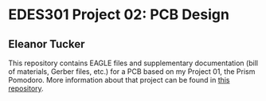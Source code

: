 # EDES301 Project 02: PCB Design
## Eleanor Tucker
This repository contains EAGLE files and supplementary documentation (bill of materials, Gerber files, etc.) for a PCB based on my Project 01, the Prism Pomodoro. More information about that project can be found in [this repository](linkhttps://github.com/est-2/EDES301/tree/main/project_01). 